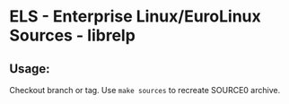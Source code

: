 # ELS - Enterprise Linux/EuroLinux Sources - librelp
 
## Usage:
  Checkout branch or tag. Use `make sources` to recreate  SOURCE0 archive.
